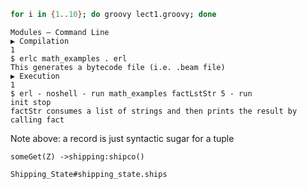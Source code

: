 <!-- Bash Script for running a particular file n times -->
```bash
for i in {1..10}; do groovy lect1.groovy; done
```

```
Modules – Command Line
▶ Compilation
1
$ erlc math_examples . erl
This generates a bytecode file (i.e. .beam file)
▶ Execution
1
$ erl - noshell - run math_examples factLstStr 5 - run
init stop
factStr consumes a list of strings and then prints the result by
calling fact
```

Note above: a record is just syntactic sugar for a tuple

```
someGet(Z) ->shipping:shipco()

Shipping_State#shipping_state.ships